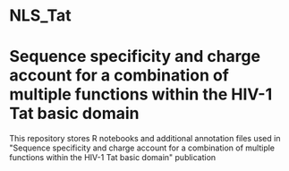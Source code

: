 # NLS_Tat
# Sequence specificity and charge account for a combination of multiple functions within the HIV-1 Tat basic domain

This repository stores R notebooks and additional annotation files used in "Sequence specificity and charge account for a combination of multiple functions within the HIV-1 Tat basic domain" publication
